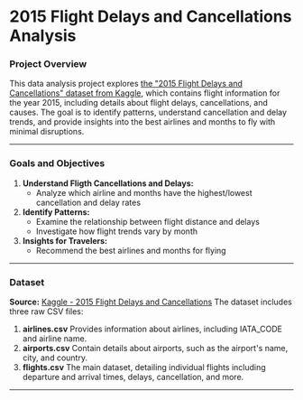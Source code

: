 # 2015 Flight Delays and Cancellations Analysis

### Project Overview
This data analysis project explores [the "2015 Flight Delays and Cancellations" dataset from Kaggle](https://www.kaggle.com/datasets/usdot/flight-delays), which contains flight information for the year 2015, including details about flight delays, cancellations, and causes. The goal is to identify patterns, understand cancellation and delay trends, and provide insights into the best airlines and months to fly with minimal disruptions.

___

### Goals and Objectives
1. **Understand Fligth Cancellations and Delays:**
    - Analyze which airline and months have the highest/lowest cancellation and delay rates
2. **Identify Patterns:**
    - Examine the relationship between flight distance and delays
    - Investigate how flight trends vary by month
3. **Insights for Travelers:**
    - Recommend the best airlines and months for flying

___

### Dataset
**Source:** [Kaggle - 2015 Flight Delays and Cancellations](https://www.kaggle.com/datasets/usdot/flight-delays)
The dataset includes three raw CSV files:
1. **airlines.csv** Provides information about airlines, including IATA_CODE and airline name.
2. **airports.csv** Contain details about airports, such as the airport's name, city, and country.
3. **flights.csv** The main dataset, detailing individual flights including departure and arrival times, delays, cancellation, and more.

___

